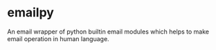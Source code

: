 # emailpy
An email wrapper of python builtin email modules which helps to make email operation in human language.
